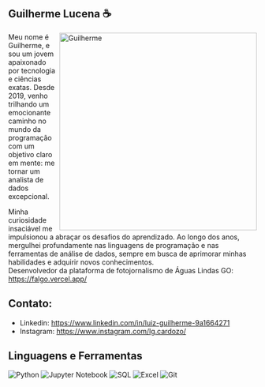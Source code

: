 ## Guilherme Lucena ☕

<img alt="Guilherme" src="https://static.vecteezy.com/system/resources/previews/011/787/631/non_2x/growing-profit-graph-free-png.png" min-width="400px" max-width="400px" width="400px" align="right" />

  Meu nome é Guilherme, e sou um jovem apaixonado por tecnologia e ciências exatas. Desde 2019, venho trilhando um emocionante caminho no mundo da programação com um objetivo claro em mente: me tornar um analista de dados excepcional.

Minha curiosidade insaciável me impulsionou a abraçar os desafios do aprendizado. Ao longo dos anos, mergulhei profundamente nas linguagens de programação e nas ferramentas de análise de dados, sempre em busca de aprimorar minhas habilidades e adquirir novos conhecimentos.<br> Desenvolvedor da plataforma de fotojornalismo de Águas Lindas GO: https://falgo.vercel.app/
  
  ## Contato:
  * Linkedin: https://www.linkedin.com/in/luiz-guilherme-9a1664271
  * Instagram: https://www.instagram.com/lg.cardozo/

## Linguagens e Ferramentas
<p>
 <img alt="Python" src="https://img.shields.io/badge/Python-007fff?logo=python&logoColor=black&style=for-the-badge" />
 <img alt="Jupyter Notebook" src="https://img.shields.io/badge/Jupyter-E34F26?logo=jupyter&logoColor=black&style=for-the-badge" />
 <img alt="SQL" src="https://img.shields.io/badge/SQL-1572B6?logo=sql&logoColor=white&style=for-the-badge" />
  <img alt="Excel" src="https://img.shields.io/badge/Excel-006400?logo=sql&logoColor=white&style=for-the-badge" />
  <img alt="Git" src="https://img.shields.io/badge/Git-E34F26?logo=git&logoColor=black&style=for-the-badge" />
  
</p>
